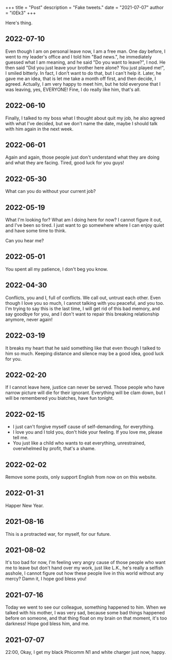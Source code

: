 +++
title = "Post"
description = "Fake tweets."
date = "2021-07-07"
author = "i0Ek3"
+++

Here's thing.

## 2022-07-10

Even though I am on personal leave now, I am a free man. One day before, I went to my leader's office and I told him "Bad news.", he immediately guessed what I am meaning, and he said "Do you want to leave?", I nod. He then said "Did you just leave your brother here alone? You just played me!", I smiled bitterly. In fact, I don't want to do that, but I can't help it. Later, he gave me an idea, that is let me take a month off first, and then decide, I agreed. Actually, I am very happy to meet him, but he told everyone that I was leaving, yes, EVERYONE! Fine, I do really like him, that's all.

## 2022-06-10

Finally, I talked to my boss what I thought about quit my job, he also agreed with what I've decided, but we don't name the date, maybe I should talk with him again in the next week.

## 2022-06-01

Again and again, those people just don't understand what they are doing and what they are facing. Tired, good luck for you guys!

## 2022-05-30

What can you do without your current job?

## 2022-05-19

What I'm looking for? What am I doing here for now? I cannot figure it out, and I've been so tired. I just want to go somewhere where I can enjoy quiet and have some time to think.

Can you hear me?

## 2022-05-01

You spent all my patience, I don't beg you know.

## 2022-04-30

Conflicts, you and I, full of conflicts. We call out, untrust each other. Even though I love you so much, I cannot talking with you peaceful, and you too. I'm trying to say this is the last time, I will get rid of this bad memory, and say goodbye for you, and I don't want to repair this breaking relationship anymore, never again!

## 2022-03-19

It breaks my heart that he said something like that even though I talked to him so much. Keeping distance and silence may be a good idea, good luck for you.

## 2022-02-20

If I cannot leave here, justice can never be served. Those people who have narrow picture will die for their ignorant. Everything will be clam down, but I will be remembered you biatches, have fun tonight.

## 2022-02-15

- I just can't forgive myself cause of self-demanding, for everything.
- I love you and I told you, don't hide your feeling. If you love me, please tell me.
- You just like a child who wants to eat everything, unrestrained, overwhelmed by profit, that's a shame.

## 2022-02-02

Remove some posts, only support English from now on on this website.

## 2022-01-31

Happer New Year.

## 2021-08-16

This is a protracted war, for myself, for our future.

## 2021-08-02

It's too bad for now, I'm feeling very angry cause of those people who want me to leave but don't hand over my work, just like L.K., he's really a selfish asshole, I cannot figure out how these people live in this world without any mercy? Damn it, I hope god bless you!

## 2021-07-16

Today we went to see our colleague, something happened to him. When we talked with his mother, I was very sad, because some bad things happened before on someone, and that thing float on my brain on that moment, it's too darkness! Hope god bless him, and me.

## 2021-07-07

22:00, Okay, I get my black Phicomm N1 and white charger just now, happy.
